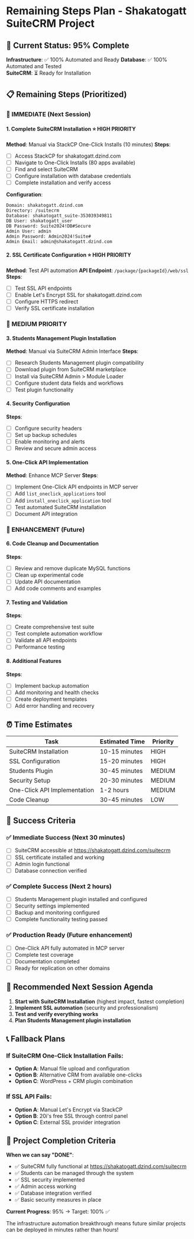 # Remaining Steps Plan - Shakatogatt SuiteCRM Project

## 🎯 Current Status: 95% Complete
**Infrastructure**: ✅ 100% Automated and Ready
**Database**: ✅ 100% Automated and Tested  
**SuiteCRM**: ⏳ Ready for Installation

## 📋 Remaining Steps (Prioritized)

### 🚀 IMMEDIATE (Next Session)

#### 1. Complete SuiteCRM Installation ⭐ **HIGH PRIORITY**
**Method**: Manual via StackCP One-Click Installs (10 minutes)
**Steps**:
- [ ] Access StackCP for shakatogatt.dzind.com
- [ ] Navigate to One-Click Installs (80 apps available)
- [ ] Find and select SuiteCRM
- [ ] Configure installation with database credentials
- [ ] Complete installation and verify access

**Configuration**:
```
Domain: shakatogatt.dzind.com
Directory: /suitecrm
Database: shakatogatt_suite-353039349811
DB User: shakatogatt_user
DB Password: Suite2024!DB#Secure
Admin User: admin
Admin Password: Admin2024!Suite#
Admin Email: admin@shakatogatt.dzind.com
```

#### 2. SSL Certificate Configuration ⭐ **HIGH PRIORITY**
**Method**: Test API automation
**API Endpoint**: `/package/{packageId}/web/ssl`
**Steps**:
- [ ] Test SSL API endpoints
- [ ] Enable Let's Encrypt SSL for shakatogatt.dzind.com
- [ ] Configure HTTPS redirect
- [ ] Verify SSL certificate installation

### 🔧 MEDIUM PRIORITY

#### 3. Students Management Plugin Installation
**Method**: Manual via SuiteCRM Admin Interface
**Steps**:
- [ ] Research Students Management plugin compatibility
- [ ] Download plugin from SuiteCRM marketplace
- [ ] Install via SuiteCRM Admin > Module Loader
- [ ] Configure student data fields and workflows
- [ ] Test plugin functionality

#### 4. Security Configuration
**Steps**:
- [ ] Configure security headers
- [ ] Set up backup schedules
- [ ] Enable monitoring and alerts
- [ ] Review and secure admin access

#### 5. One-Click API Implementation
**Method**: Enhance MCP Server
**Steps**:
- [ ] Implement One-Click API endpoints in MCP server
- [ ] Add `list_oneclick_applications` tool
- [ ] Add `install_oneclick_application` tool
- [ ] Test automated SuiteCRM installation
- [ ] Document API integration

### 🎨 ENHANCEMENT (Future)

#### 6. Code Cleanup and Documentation
**Steps**:
- [ ] Review and remove duplicate MySQL functions
- [ ] Clean up experimental code
- [ ] Update API documentation
- [ ] Add code comments and examples

#### 7. Testing and Validation
**Steps**:
- [ ] Create comprehensive test suite
- [ ] Test complete automation workflow
- [ ] Validate all API endpoints
- [ ] Performance testing

#### 8. Additional Features
**Steps**:
- [ ] Implement backup automation
- [ ] Add monitoring and health checks
- [ ] Create deployment templates
- [ ] Add error handling and recovery

## ⏰ Time Estimates

| Task | Estimated Time | Priority |
|------|----------------|----------|
| SuiteCRM Installation | 10-15 minutes | HIGH |
| SSL Configuration | 15-20 minutes | HIGH |
| Students Plugin | 30-45 minutes | MEDIUM |
| Security Setup | 20-30 minutes | MEDIUM |
| One-Click API Implementation | 1-2 hours | MEDIUM |
| Code Cleanup | 30-45 minutes | LOW |

## 🎯 Success Criteria

### ✅ **Immediate Success** (Next 30 minutes)
- [ ] SuiteCRM accessible at https://shakatogatt.dzind.com/suitecrm
- [ ] SSL certificate installed and working
- [ ] Admin login functional
- [ ] Database connection verified

### ✅ **Complete Success** (Next 2 hours)
- [ ] Students Management plugin installed and configured
- [ ] Security settings implemented
- [ ] Backup and monitoring configured
- [ ] Complete functionality testing passed

### ✅ **Production Ready** (Future enhancement)
- [ ] One-Click API fully automated in MCP server
- [ ] Complete test coverage
- [ ] Documentation completed
- [ ] Ready for replication on other domains

## 🚀 Recommended Next Session Agenda

1. **Start with SuiteCRM Installation** (highest impact, fastest completion)
2. **Implement SSL automation** (security and professionalism)
3. **Test and verify everything works**
4. **Plan Students Management plugin installation**

## 📞 Fallback Plans

### If SuiteCRM One-Click Installation Fails:
- **Option A**: Manual file upload and configuration
- **Option B**: Alternative CRM from available one-clicks
- **Option C**: WordPress + CRM plugin combination

### If SSL API Fails:
- **Option A**: Manual Let's Encrypt via StackCP
- **Option B**: 20i's free SSL through control panel
- **Option C**: External SSL provider integration

## 🎉 Project Completion Criteria

**When we can say "DONE"**:
- ✅ SuiteCRM fully functional at https://shakatogatt.dzind.com/suitecrm
- ✅ Students can be managed through the system
- ✅ SSL security implemented
- ✅ Admin access working
- ✅ Database integration verified
- ✅ Basic security measures in place

**Current Progress**: 95% → Target: 100% ✅

The infrastructure automation breakthrough means future similar projects can be deployed in minutes rather than hours!